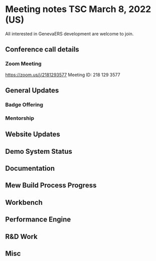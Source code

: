 
# Meeting notes TSC March 8, 2022 (US)

All interested in GenevaERS development are welcome to join.

## Conference call details

### Zoom Meeting

https://zoom.us/j/2181293577 Meeting ID: 218 129 3577  

## General Updates 

### Badge Offering

### Mentorship

## Website Updates

## Demo System Status

## Documentation

## Mew Build Process Progress

## Workbench

## Performance Engine

## R&D Work

## Misc
